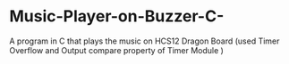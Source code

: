 # Music-Player-on-Buzzer-C-
A program in C that plays the music on HCS12 Dragon Board (used Timer Overflow and Output compare property of Timer Module )
